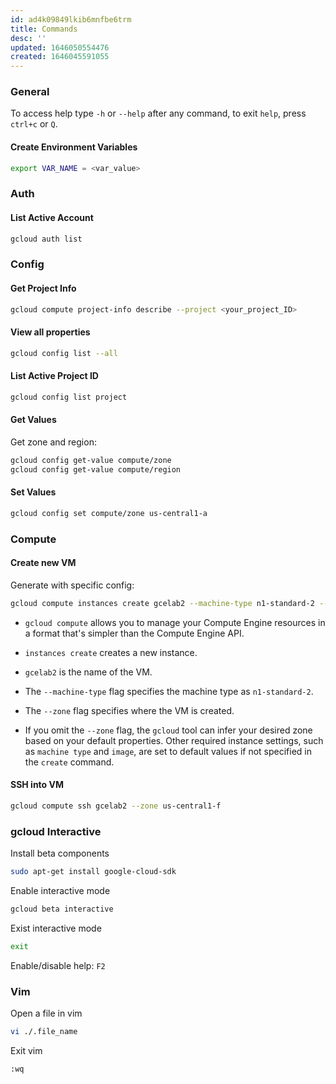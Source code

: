 ```yaml
---
id: ad4k09849lkib6mnfbe6trm
title: Commands
desc: ''
updated: 1646050554476
created: 1646045591055
---
```


### General
To access help type `-h` or `--help` after any command, to exit `help`, press `ctrl+c` or `Q`.

#### Create Environment Variables
```bash
export VAR_NAME = <var_value>
```

### Auth

#### List Active Account

```bash
gcloud auth list
```

### Config

#### Get Project Info
```bash
gcloud compute project-info describe --project <your_project_ID>
```

#### View all properties
```bash
gcloud config list --all
```

#### List Active Project ID
```bash
gcloud config list project
```

#### Get Values
Get zone and region:
```bash
gcloud config get-value compute/zone
gcloud config get-value compute/region
```

#### Set Values
```bash
gcloud config set compute/zone us-central1-a
```

### Compute

#### Create new VM
Generate with specific config:
```bash
gcloud compute instances create gcelab2 --machine-type n1-standard-2 --zone us-central1-f
```

- `gcloud compute` allows you to manage your Compute Engine resources in a format that's simpler than the Compute Engine API.

- `instances create` creates a new instance.

- `gcelab2` is the name of the VM.

- The `--machine-type` flag specifies the machine type as `n1-standard-2`.

- The `--zone` flag specifies where the VM is created.

- If you omit the `--zone` flag, the `gcloud` tool can infer your desired zone based on your default properties. Other required instance settings, such as `machine type` and `image`, are set to default values if not specified in the `create` command.

#### SSH into VM
```bash
gcloud compute ssh gcelab2 --zone us-central1-f
```

### gcloud Interactive
Install beta components
```bash
sudo apt-get install google-cloud-sdk
```

Enable interactive mode
```bash
gcloud beta interactive
```

Exist interactive mode
```bash
exit
```

Enable/disable help: `F2`

### Vim
Open a file in vim
```bash
vi ./.file_name
```

Exit vim
```vim
:wq
```